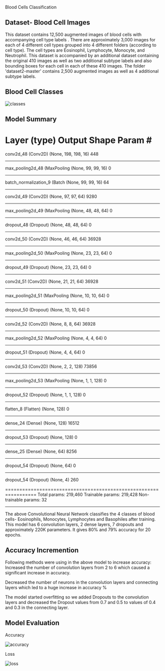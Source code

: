 Blood Cells Classification

## Dataset- Blood Cell Images

This dataset contains 12,500 augmented images of blood cells with accompanying cell type labels . There are approximately 3,000 images for each of 4 different cell types grouped into 4 different folders (according to cell type). 
The cell types are Eosinophil, Lymphocyte, Monocyte, and Neutrophil. This dataset is accompanied by an additional dataset containing the original 410 images as well as two additional subtype labels and also bounding boxes for each cell in each of these 410 images.
 The folder 'dataset2-master' contains 2,500 augmented images as well as 4 additional subtype labels.

## Blood Cell Classes
![classes](https://user-images.githubusercontent.com/73905298/110814496-80fec500-82af-11eb-8b07-c62aaa33847b.jpg)


## Model Summary 
Layer (type)                 Output Shape              Param #   
=================================================================
conv2d_48 (Conv2D)           (None, 198, 198, 16)      448       
_________________________________________________________________
max_pooling2d_48 (MaxPooling (None, 99, 99, 16)        0         
_________________________________________________________________
batch_normalization_9 (Batch (None, 99, 99, 16)        64        
_________________________________________________________________
conv2d_49 (Conv2D)           (None, 97, 97, 64)        9280      
_________________________________________________________________
max_pooling2d_49 (MaxPooling (None, 48, 48, 64)        0         
_________________________________________________________________
dropout_48 (Dropout)         (None, 48, 48, 64)        0         
_________________________________________________________________
conv2d_50 (Conv2D)           (None, 46, 46, 64)        36928     
_________________________________________________________________
max_pooling2d_50 (MaxPooling (None, 23, 23, 64)        0         
_________________________________________________________________
dropout_49 (Dropout)         (None, 23, 23, 64)        0         
_________________________________________________________________
conv2d_51 (Conv2D)           (None, 21, 21, 64)        36928     
_________________________________________________________________
max_pooling2d_51 (MaxPooling (None, 10, 10, 64)        0         
_________________________________________________________________
dropout_50 (Dropout)         (None, 10, 10, 64)        0         
_________________________________________________________________
conv2d_52 (Conv2D)           (None, 8, 8, 64)          36928     
_________________________________________________________________
max_pooling2d_52 (MaxPooling (None, 4, 4, 64)          0         
_________________________________________________________________
dropout_51 (Dropout)         (None, 4, 4, 64)          0         
_________________________________________________________________
conv2d_53 (Conv2D)           (None, 2, 2, 128)         73856     
_________________________________________________________________
max_pooling2d_53 (MaxPooling (None, 1, 1, 128)         0         
_________________________________________________________________
dropout_52 (Dropout)         (None, 1, 1, 128)         0         
_________________________________________________________________
flatten_8 (Flatten)          (None, 128)               0         
_________________________________________________________________
dense_24 (Dense)             (None, 128)               16512     
_________________________________________________________________
dropout_53 (Dropout)         (None, 128)               0         
_________________________________________________________________
dense_25 (Dense)             (None, 64)                8256      
_________________________________________________________________
dropout_54 (Dropout)         (None, 64)                0         
_________________________________________________________________
dropout_54 (Dropout)         (None, 4)                 260

=================================================================
Total params: 219,460
Trainable params: 219,428
Non-trainable params: 32
_________________________________________________________________

The above Convolutional Neural Network classifies the 4 classes of blood cells- Eosinophils, Monocytes, Lymphocytes and Basophiles after training.
This model has 6 convolution layers, 2 dense layers, 7 dropouts and approximately 220K parameters.
It gives 80% and 79% accuracy for 20 epochs.

## Accuracy Incremention

Following methods were using in the above model to increase accuracy:
Increased the number of convolution layers from 2 to 6 which caused a  significant increase in accuracy.

Decreased the number of neurons in the convolution layers and connecting layers which led to a huge increase in accuracy %

The model started overfitting so we added Dropouts to the convolution layers and decreased the Dropout values from 0.7 and 0.5 to values of 0.4 and 0.3 in the connecting layer. 

## Model Evaluation


Accuracy	 

![accuracy](https://user-images.githubusercontent.com/73905298/110814809-d044f580-82af-11eb-8cc5-698b497e984d.jpg)

Loss

![loss](https://user-images.githubusercontent.com/73905298/110814818-d33fe600-82af-11eb-9f7d-57bb4f6ffd65.jpg)



